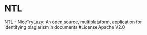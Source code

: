 # NTL
NTL - NiceTryLazy: An open source, multiplataform, application for identifying plagiarism in documents
#License
Apache V2.0
